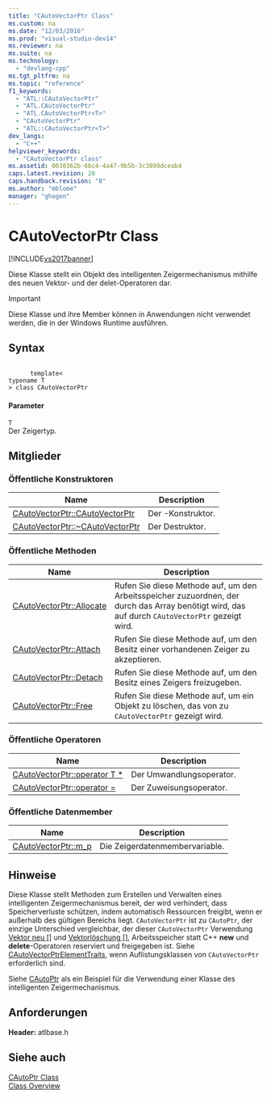 ```yaml
---
title: "CAutoVectorPtr Class"
ms.custom: na
ms.date: "12/03/2016"
ms.prod: "visual-studio-dev14"
ms.reviewer: na
ms.suite: na
ms.technology: 
  - "devlang-cpp"
ms.tgt_pltfrm: na
ms.topic: "reference"
f1_keywords: 
  - "ATL::CAutoVectorPtr"
  - "ATL.CAutoVectorPtr"
  - "ATL.CAutoVectorPtr<T>"
  - "CAutoVectorPtr"
  - "ATL::CAutoVectorPtr<T>"
dev_langs: 
  - "C++"
helpviewer_keywords: 
  - "CAutoVectorPtr class"
ms.assetid: 0030362b-6bc4-4a47-9b5b-3c3899dceab4
caps.latest.revision: 20
caps.handback.revision: "8"
ms.author: "mblome"
manager: "ghogen"
---
```

# CAutoVectorPtr Class
[!INCLUDE[vs2017banner](../../assembler/inline/includes/vs2017banner.md)]

Diese Klasse stellt ein Objekt des intelligenten Zeigermechanismus mithilfe des neuen Vektor\- und der delet\-Operatoren dar.  
  
> [!IMPORTANT]
>  Diese Klasse und ihre Member können in Anwendungen nicht verwendet werden, die in der Windows Runtime ausführen.  
  
## Syntax  
  
```  
  
      template<  
typename T  
> class CAutoVectorPtr  
```  
  
#### Parameter  
 `T`  
 Der Zeigertyp.  
  
## Mitglieder  
  
### Öffentliche Konstruktoren  
  
|Name|Description|  
|----------|-----------------|  
|[CAutoVectorPtr::CAutoVectorPtr](../Topic/CAutoVectorPtr::CAutoVectorPtr.md)|Der \-Konstruktor.|  
|[CAutoVectorPtr::~CAutoVectorPtr](../Topic/CAutoVectorPtr::~CAutoVectorPtr.md)|Der Destruktor.|  
  
### Öffentliche Methoden  
  
|Name|Description|  
|----------|-----------------|  
|[CAutoVectorPtr::Allocate](../Topic/CAutoVectorPtr::Allocate.md)|Rufen Sie diese Methode auf, um den Arbeitsspeicher zuzuordnen, der durch das Array benötigt wird, das auf durch `CAutoVectorPtr` gezeigt wird.|  
|[CAutoVectorPtr::Attach](../Topic/CAutoVectorPtr::Attach.md)|Rufen Sie diese Methode auf, um den Besitz einer vorhandenen Zeiger zu akzeptieren.|  
|[CAutoVectorPtr::Detach](../Topic/CAutoVectorPtr::Detach.md)|Rufen Sie diese Methode auf, um den Besitz eines Zeigers freizugeben.|  
|[CAutoVectorPtr::Free](../Topic/CAutoVectorPtr::Free.md)|Rufen Sie diese Methode auf, um ein Objekt zu löschen, das von zu `CAutoVectorPtr` gezeigt wird.|  
  
### Öffentliche Operatoren  
  
|Name|Description|  
|----------|-----------------|  
|[CAutoVectorPtr::operator T \*](../Topic/CAutoVectorPtr::operator%20T%20*.md)|Der Umwandlungsoperator.|  
|[CAutoVectorPtr::operator \=](../Topic/CAutoVectorPtr::operator%20=.md)|Der Zuweisungsoperator.|  
  
### Öffentliche Datenmember  
  
|Name|Description|  
|----------|-----------------|  
|[CAutoVectorPtr::m\_p](../Topic/CAutoVectorPtr::m_p.md)|Die Zeigerdatenmembervariable.|  
  
## Hinweise  
 Diese Klasse stellt Methoden zum Erstellen und Verwalten eines intelligenten Zeigermechanismus bereit, der wird verhindert, dass Speicherverluste schützen, indem automatisch Ressourcen freigibt, wenn er außerhalb des gültigen Bereichs liegt.  `CAutoVectorPtr` ist zu `CAutoPtr`, der einzige Unterschied vergleichbar, der dieser `CAutoVectorPtr` Verwendung [Vektor neu &#91;&#93;](../Topic/operator%20new\(%3Cnew%3E\).md) und [Vektorlöschung &#91;&#93;](../Topic/operator%20delete\(%3Cnew%3E\).md), Arbeitsspeicher statt C\+\+ **new** und **delete**\-Operatoren reserviert und freigegeben ist.  Siehe [CAutoVectorPtrElementTraits](../../atl/reference/cautovectorptrelementtraits-class.md), wenn Auflistungsklassen von `CAutoVectorPtr` erforderlich sind.  
  
 Siehe [CAutoPtr](../../atl/reference/cautoptr-class.md) als ein Beispiel für die Verwendung einer Klasse des intelligenten Zeigermechanismus.  
  
## Anforderungen  
 **Header:** atlbase.h  
  
## Siehe auch  
 [CAutoPtr Class](../../atl/reference/cautoptr-class.md)   
 [Class Overview](../../atl/atl-class-overview.md)
